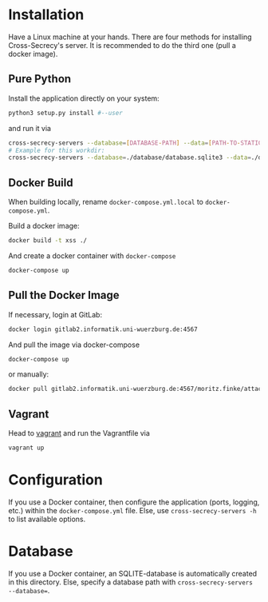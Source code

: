 # Installation

Have a Linux machine at your hands. There are four methods for installing
Cross-Secrecy's server. It is recommended to do the third one (pull a docker
image).


## Pure Python
Install the application directly on your system:

```bash
python3 setup.py install #--user
```

and run it via

```bash
cross-secrecy-servers --database=[DATABASE-PATH] --data=[PATH-TO-STATIC-AND-TEMPLATES]
# Example for this workdir:
cross-secrecy-servers --database=./database/database.sqlite3 --data=./data
```

## Docker Build

When building locally, rename `docker-compose.yml.local` to
`docker-compose.yml`.

Build a docker image:

```bash
docker build -t xss ./
```

And create a docker container with `docker-compose`

```bash
docker-compose up
```

## Pull the Docker Image

If necessary, login at GitLab:
```bash
docker login gitlab2.informatik.uni-wuerzburg.de:4567
```

And pull the image via docker-compose
```bash
docker-compose up
```

or manually:

```bash
docker pull gitlab2.informatik.uni-wuerzburg.de:4567/moritz.finke/attack-the-web-xss
```

## Vagrant

Head to [vagrant](../vagrant/) and run the Vagrantfile via

```bash
vagrant up
```

# Configuration
If you use a Docker container, then configure the application (ports, logging,
etc.) within the `docker-compose.yml` file. Else, use `cross-secrecy-servers
-h` to list available options.

# Database
If you use a Docker container, an SQLITE-database is automatically created in
this directory. Else, specify a database path with `cross-secrecy-servers
--database=`.
